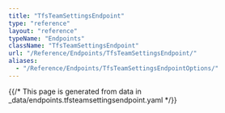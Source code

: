 ```yaml
---
title: "TfsTeamSettingsEndpoint"
type: "reference"
layout: "reference"
typeName: "Endpoints"
className: "TfsTeamSettingsEndpoint"
url: "/Reference/Endpoints/TfsTeamSettingsEndpoint/"
aliases:
  - "/Reference/Endpoints/TfsTeamSettingsEndpointOptions/"
---
```


{{/* This page is generated from data in _data/endpoints.tfsteamsettingsendpoint.yaml */}}
